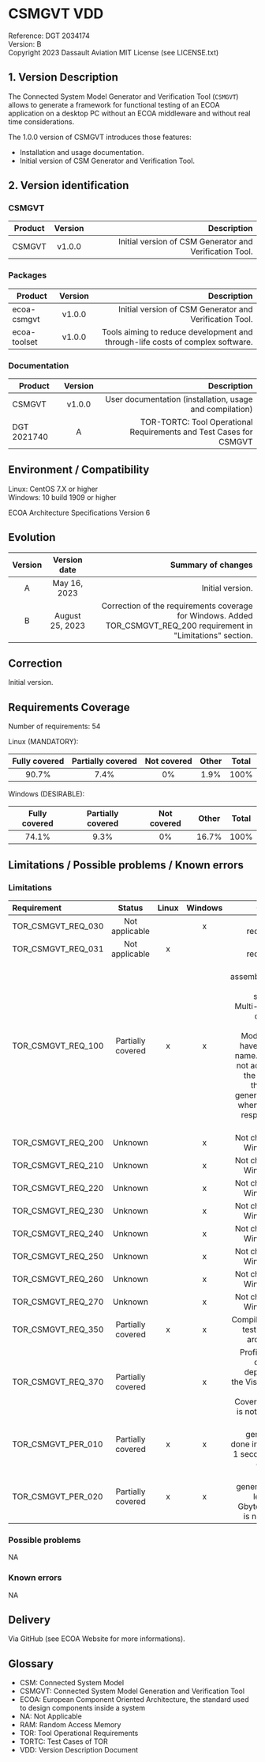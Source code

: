 # CSMGVT VDD

Reference: DGT 2034174  
Version: B  
Copyright 2023 Dassault Aviation
MIT License (see LICENSE.txt)

## 1. Version Description

The Connected System Model Generator and Verification Tool (`CSMGVT`) allows to
generate a framework for functional testing of an ECOA application on a desktop PC
without an ECOA middleware and without real time considerations.

The 1.0.0 version of CSMGVT introduces those features:
* Installation and usage documentation.
* Initial version of CSM Generator and Verification Tool.

## 2. Version identification
### CSMGVT

|Product|Version|Description|
|-------|:-----:|----------:|
|CSMGVT|v1.0.0|Initial version of CSM Generator and Verification Tool.|

### Packages

|Product|Version|Description|
|-------|:-----:|----------:|
|ecoa-csmgvt|v1.0.0|Initial version of CSM Generator and Verification Tool.|
|ecoa-toolset|v1.0.0|Tools aiming to reduce development and through-life costs of complex software.|

### Documentation

|Product|Version|Description|
|-------|:-----:|----------:|
|CSMGVT|v1.0.0|User documentation (installation, usage and compilation)|
|DGT 2021740|A|TOR-TORTC: Tool Operational Requirements and Test Cases for CSMGVT|

## Environment / Compatibility

Linux: CentOS 7.X or higher  
Windows: 10 build 1909 or higher

ECOA Architecture Specifications Version 6

## Evolution

|Version|Version date|Summary of changes|
|:-----:|:----------:|-----------------:|
|A|May 16, 2023|Initial version.|
|B|August 25, 2023|Correction of the requirements coverage for Windows. Added TOR_CSMGVT_REQ_200 requirement in "Limitations" section.|

## Correction

Initial version.

## Requirements Coverage

Number of requirements: 54

Linux (MANDATORY):

|Fully covered|Partially covered|Not covered|Other|Total|
|:-----------:|:---------------:|:---------:|:---:|:---:|
|90.7%|7.4%|0%|1.9%|100%|

Windows (DESIRABLE):

|Fully covered|Partially covered|Not covered|Other|Total|
|:-----------:|:---------------:|:---------:|:---:|:---:|
|74.1%|9.3%|0%|16.7%|100%|

## Limitations / Possible problems / Known errors

### Limitations

|Requirement|Status|Linux|Windows|Comment|
|:----------|:----:|:---:|:-----:|------:|
|TOR_CSMGVT_REQ_030|Not applicable||x|Linux requirement.|
|TOR_CSMGVT_REQ_031|Not applicable|x||Windows requirement.|
|TOR_CSMGVT_REQ_100|Partially covered|x|x|Recursive assembly/cross-views not supported. Multi-plateform can not be managed. Modules can't have the same name. Timout is not activated at the execution through the generated code when request-responses are running.|
|TOR_CSMGVT_REQ_200|Unknown||x|Not checked on Windows yet.|
|TOR_CSMGVT_REQ_210|Unknown||x|Not checked on Windows yet.|
|TOR_CSMGVT_REQ_220|Unknown||x|Not checked on Windows yet.|
|TOR_CSMGVT_REQ_230|Unknown||x|Not checked on Windows yet.|
|TOR_CSMGVT_REQ_240|Unknown||x|Not checked on Windows yet.|
|TOR_CSMGVT_REQ_250|Unknown||x|Not checked on Windows yet.|
|TOR_CSMGVT_REQ_260|Unknown||x|Not checked on Windows yet.|
|TOR_CSMGVT_REQ_270|Unknown||x|Not checked on Windows yet.|
|TOR_CSMGVT_REQ_350|Partially covered|x|x|Compilation only tested on x86 architecture.|
|TOR_CSMGVT_REQ_370|Partially covered||x|Profiling mode can be run depending of the Visual Studio version. Coverage mode is not available.|
|TOR_CSMGVT_PER_010|Partially covered|x|x|Output generation is done in less than 1 second on our examples.|
|TOR_CSMGVT_PER_020|Partially covered|x|x|Output generation with less than 2 Gbytes of RAM is not proved.|

### Possible problems

NA

### Known errors

NA

## Delivery

Via GitHub (see ECOA Website for more informations).

## Glossary

* CSM: Connected System Model
* CSMGVT: Connected System Model Generation and Verification Tool
* ECOA: European Component Oriented Architecture, the standard used to design components inside a system
* NA: Not Applicable
* RAM: Random Access Memory
* TOR: Tool Operational Requirements
* TORTC: Test Cases of TOR
* VDD: Version Description Document
